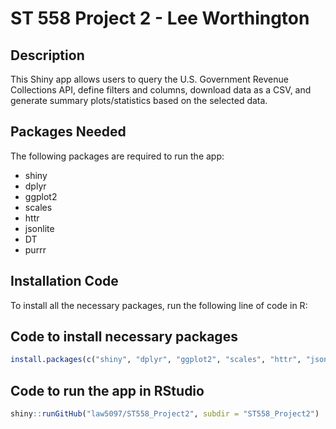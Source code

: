 # ST 558 Project 2 - Lee Worthington

## Description
This Shiny app allows users to query the U.S. Government Revenue Collections API, define filters and columns, download data as a CSV, and generate summary plots/statistics based on the selected data.

## Packages Needed
The following packages are required to run the app:
- shiny
- dplyr
- ggplot2
- scales
- httr
- jsonlite
- DT
- purrr

## Installation Code
To install all the necessary packages, run the following line of code in R:

## Code to install necessary packages
```R
install.packages(c("shiny", "dplyr", "ggplot2", "scales", "httr", "jsonlite", "DT", "purrr"))
```

## Code to run the app in RStudio
```R
shiny::runGitHub("law5097/ST558_Project2", subdir = "ST558_Project2")
```